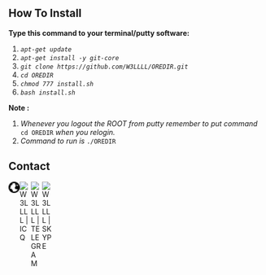 <!-- HOW TO -->
## How To Install

**Type this command to your terminal/putty software:**

1) _`apt-get update`_
2) _`apt-get install -y git-core`_
3) _`git clone https://github.com/W3LLLL/OREDIR.git`_
4) _`cd OREDIR`_
5) _`chmod 777 install.sh`_
6) _`bash install.sh`_

**Note :** 
1) _Whenever you logout the ROOT from putty remember to put command_ `cd OREDIR` _when you relogin._
2) _Command to run is_ `./OREDIR`

<!-- CONTACT -->

## Contact

[<img align="left" alt="w3ll.shop" width="22px" src="https://raw.githubusercontent.com/iconic/open-iconic/master/svg/globe.svg" />][website]
[<img align="left" alt="W3LLLL | ICQ" width="22px" src="https://cdn.jsdelivr.net/npm/simple-icons@v3/icons/icq.svg" />][icq]
[<img align="left" alt="W3LLLL | TELEGRAM" width="22px" src="https://cdn.jsdelivr.net/npm/simple-icons@v3/icons/telegram.svg" />][telegram]
[<img align="left" alt="W3LLLL | SKYPE" width="22px" src="https://cdn.jsdelivr.net/npm/simple-icons@v3/icons/skype.svg" />][skype]

[website]: https://w3ll.shop
[icq]: https://icq.im/W3LLSTORE_OFFICIAL
[telegram]: https://t.me/W3LLSTORE
[skype]: https://join.skype.com/invite/KeVFBfFgL3Gg
